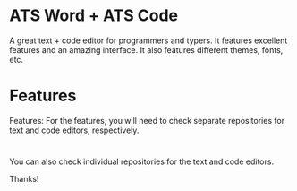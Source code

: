 # ATS Word + ATS Code

A great text + code editor for programmers and typers. It features excellent features and an amazing interface. It also features different themes, fonts, etc.

# Features

Features:
For the features, you will need to check separate repositories for text and code editors, respectively.


#
You can also check individual repositories for the text and code editors. 

Thanks!
